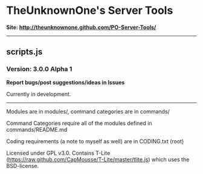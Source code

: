 ﻿# TheUnknownOne's Server Tools  

**Site: http://theunknownone.github.com/PO-Server-Tools/**

***

## scripts.js
### Version: 3.0.0 Alpha 1

**Report bugs/post suggestions/ideas in Issues**

Currently in development.
***

Modules are in modules/, command categories are in commands/

Command Categories require all of the modules defined in commands/README.md

Coding requirements (a note to myself as well) are in CODING.txt (root)

Licensed under GPL v3.0. Contains T-Lite (https://raw.github.com/CapMousse/T-Lite/master/tlite.js) which uses the BSD-license.

